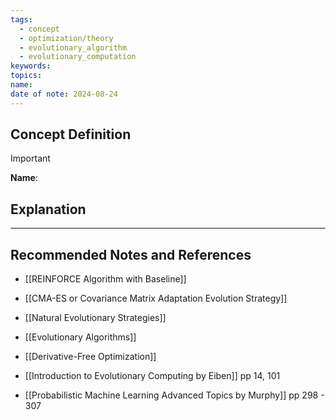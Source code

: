 ```yaml
---
tags:
  - concept
  - optimization/theory
  - evolutionary_algorithm
  - evolutionary_computation
keywords: 
topics: 
name: 
date of note: 2024-08-24
---
```


## Concept Definition

>[!important]
>**Name**: 



## Explanation





-----------
##  Recommended Notes and References



- [[REINFORCE Algorithm with Baseline]]
- [[CMA-ES or Covariance Matrix Adaptation Evolution Strategy]]
- [[Natural Evolutionary Strategies]]
- [[Evolutionary Algorithms]]
- [[Derivative-Free Optimization]]


- [[Introduction to Evolutionary Computing by Eiben]] pp 14, 101
- [[Probabilistic Machine Learning Advanced Topics by Murphy]] pp 298 - 307